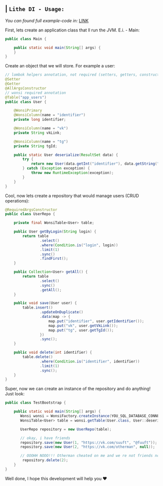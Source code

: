 ## | `Lithe DI - Usage:`
*You can found full example-code in:* [LINK](https://github.com/suuft/wonsi/tree/master/src/test/java/net/wonsi/test)

First, lets create an application class that ll run the JVM. E.i. - Main:
```java
public class Main {

    public static void main(String[] args) {
    }
}
```
Create an object that we will store. For example a user:
```java
// lombok helpers annotation, not required (setters, getters, constructors generation)
@Setter
@Getter
@AllArgsConstructor
// wonsi required annotation
@Table("app_users")
public class User {

    @WonsiPrimary
    @WonsiColumn(name = "identifier")
    private long identifier;

    @WonsiColumn(name = "vk")
    private String vkLink;

    @WonsiColumn(name = "tg")
    private String tgId;

    public static User deserialize(ResultSet data) {
        try {
            return new User(data.getInt("identifier"), data.getString("vk"), data.getString("tg"));
        } catch (Exception exception) {
            throw new RuntimeException(exception);
        }
    }
}
```
Cool, now lets create a repository that would manage users (CRUD operations):
```java
@RequiredArgsConstructor
public class UserRepo {

    private final WonsiTable<User> table;

    public User getByLogin(String login) {
        return table
                .select()
                .where(Condition.is("login", login))
                .limit(1)
                .sync()
                .findFirst();
    }

    public Collection<User> getAll() {
        return table
                .select()
                .sync()
                .getAll();
    }

    public void save(User user) {
        table.insert()
                .updateOnDuplicate()
                .data(map -> {
                    map.put("identifier", user.getIdentifier());
                    map.put("vk", user.getVkLink());
                    map.put("tg", user.getTgId());
                })
                .sync();
    }

    public void delete(int identifier) {
        table.delete()
                .where(Condition.is("identifier", identifier))
                .limit(1)
                .sync();
    }
}
```
Super, now we can create an instance of the repository and do anything! Just look:
```java
public class TestBootstrap {

    public static void main(String[] args) {
       Wonsi wonsi = WonsiFactory.createInstance(YOU_SQL_DATABASE_CONNECTION);
       WonsiTable<User> table = wonsi.getTable(User.class, User::deserialize);

       UserRepo repository = new UserRepo(table);

       // okay, i have friends
       repository.save(new User(1, "https://vk.com/suuft", "@fuuft"));
       repository.save(new User(2, "https://vk.com/otherman", null));

       // OOOHH NOOO!!! Otherman cheated on me and we re not friends now.
        repository.delete(2);
    }
}
```
Well done, I hope this development will help you :heart:
